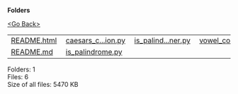 **Folders**

[&lt;Go Back&gt;](../right.html)

  

<table><tbody><tr class="odd"><td><a href="README.html">README.html</a> </td><td><a href="caesars_cipher_encryption.py">caesars_c...ion.py</a> </td><td><a href="is_palindrome_two_liner.py">is_palind...ner.py</a> </td><td><a href="vowel_count.py">vowel_count.py</a> </td></tr><tr class="even"><td><a href="README.md">README.md</a> </td><td><a href="is_palindrome.py">is_palindrome.py</a> </td><td></td><td></td></tr></tbody></table>

Folders: 1  
Files: 6  
Size of all files: 5470 KB
